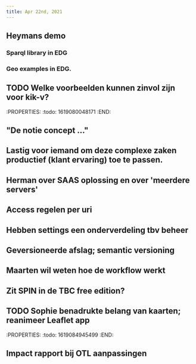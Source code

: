```yaml
---
title: Apr 22nd, 2021
---
```


## Heymans demo
### Sparql library in EDG
### Geo examples in EDG.
## TODO Welke voorbeelden kunnen zinvol zijn voor kik-v?
:PROPERTIES:
:todo: 1619080048171
:END:
## "De notie concept ..."
## Lastig voor iemand om deze complexe zaken productief (klant ervaring) toe te passen.
## Herman over SAAS oplossing en over 'meerdere servers'
## Access regelen per uri
## Hebben settings een onderverdeling tbv beheer
## Geversioneerde afslag; semantic versioning
## Maarten wil weten hoe de workflow werkt
## Zit SPIN in de TBC free edition?
## TODO Sophie benadrukte belang van kaarten; reanimeer Leaflet app
:PROPERTIES:
:todo: 1619084945499
:END:
## Impact rapport bij OTL aanpassingen
##
